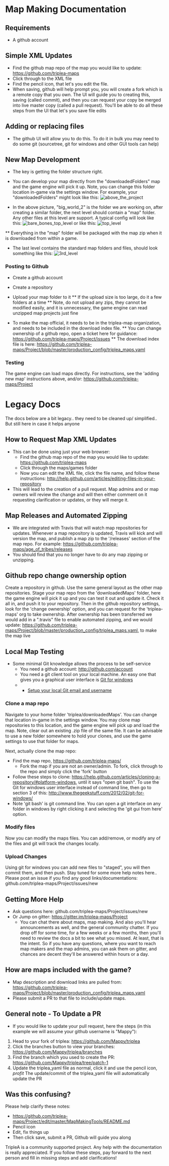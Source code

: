 # Map Making Documentation

## Requirements
* A github account

## Simple XML Updates
* Find the github map repo of the map you would like to update: https://github.com/triplea-maps
* Click through to the XML file
* Find the pencil icon, that let's you edit the file.
* When saving, github will help prompt you, you will create a fork which is a remote copy that you own. The UI will guide you to creating this, saving (called commit), and then you can request your copy be merged into live master copy (called a pull request). You'll be able to do all these steps from the UI that let's you save file edits

## Adding or replacing files
* The github UI will allow you to do this. To do it in bulk you may need to do some git (sourcetree, git for windows and other GUI tools can help)

## New Map Development 
* The key is getting the folder structure right.

* You can develop your map directly from the "downloadedFolders" map and the game engine will pick it up. Note, you can change this folder location in-game via the settings window. For example, your "downloadedFolders" might look like this:  ![above_the_project](https://cloud.githubusercontent.com/assets/12397753/17640925/f50e1876-60c0-11e6-96d8-483f0a84f389.png)

* In the above picture, "big_world_2" is the folder we are working on, after creating a similar folder, the next level should contain a "map" folder. Any other files at this level are support. A typical config will look like this:
![bare_bones_top_level](https://cloud.githubusercontent.com/assets/12397753/17640936/30528e44-60c1-11e6-815e-e03c395a26b5.png)
or like this:
![top_level](https://cloud.githubusercontent.com/assets/12397753/17640928/f9269118-60c0-11e6-84b5-63a0153ed4fb.png)

** Everything in the "map" folder will be packaged with the map zip when it is downloaded from within a game.

* The last level contains the standard map folders and files, should look something like this: ![3rd_level](https://cloud.githubusercontent.com/assets/12397753/17640896/010137cc-60c0-11e6-8f02-4700c709ab66.png)


### Posting to Github
* Create a github account
* Create a repository
* Upload your map folder to it
** If the upload size is too large, do it a few folders at a time
** Note, do not upload any zips, they cannot be modified easily, and it is unnecessary, the game engine can read unzipped map projects just fine

* To make the map official, it needs to be in the triplea-map organization, and needs to be included in the download index file.
** You can change ownership of a github repo, open a ticket here for guidance: https://github.com/triplea-maps/Project/issues
** The download index file is here: https://github.com/triplea-maps/Project/blob/master/production_config/triplea_maps.yaml


### Testing

The game engine can load maps directly. For instructions, see the 'adding new map' instructions above, and/or: https://github.com/triplea-maps/Project


# Legacy Docs
The docs below are a bit legacy.. they need to be cleaned up/ simplified.. But still here in case it helps anyone


## How to Request Map XML Updates
* This can be done using just your web browser:
  * Find the github map repo of the map you would like to update: https://github.com/triplea-maps
  * Click through the maps/games folder
  * Now you can edit the XML file, click the file name, and follow these instructions: http://help.github.com/articles/editing-files-in-your-repository
* This will lead to the creation of a pull request. Map admins and or map owners will review the change and will then either comment on it requesting clarification or updates, or they will merge it.

## Map Releases and Automated Zipping
* We are integrated with Travis that will watch map repositories for updates. Whenever a map repository is updated, Travis will kick and will version the map, and publish a map zip to the '/releases' section of the map repo. For example: https://github.com/triplea-maps/age_of_tribes/releases
* You should find that you no longer have to do any map zipping or unzipping.
 

## Github repo change ownership option

Create a repository in github. Use the same general layout as the other map repositories. Stage your map repo from the 'downloadedMaps' folder, here the game engine will pick it up and you can test it out and update it. Check it all in, and push it to your repository. Then in the github repository settings, look for the 'change ownership' option, and you can request for the 'triplea-maps' org to take ownership. After ownership has been transferred we would add in a ".travis" file to enable automated zipping, and we would update: https://github.com/triplea-maps/Project/blob/master/production_config/triplea_maps.yaml, to make the map live


## Local Map Testing

* Some minimal Git knowledge allows the process to be self-service
  * You need a github account: http://github.com/account
  * You need a git client tool on your local machine. An easy one that gives you a graphical user interface is [Git for windows](https://git-scm.com/download/win)
  * - [Setup your local Git email and username](http://github.com/triplea-maps/Project/wiki/Map-Makers:-Git-Username-and-Email-Setup)



### Clone a map repo
Navigate to your home folder 'triplea/downloadedMaps'. You can change that location in-game in the settings window. You may clone map repositories to this location, and the game engine will pick up and load the map. Note, clear out an existing .zip file of the same file. It can be advisable to use a new folder somewhere to hold your clones, and use the game settings to use that folder for maps.

Next, actually clone the map repo:

* Find the map repo, https://github.com/triplea-maps/
  * Fork the map if you are not an owner/admin. To fork, click through to the repo and simply click the 'fork' button
* Follow these steps to clone: https://help.github.com/articles/cloning-a-repository/#platform-windows, until it says "open git bash". To use the Git for windows user interface instead of command line, then go to section 3 of this: http://www.thegeekstuff.com/2012/02/git-for-windows/
* Note 'git bash' is git command line. You can open a git interface on any folder in windows by right clicking it and selecting the 'git gui from here' option. 



### Modify files
Now you can modify the maps files. You can add/remove, or modify any of the files and git will track the changes locally. 

### Upload Changes
Using git for windows you can add new files to "staged", you will then commit them, and then push. 
Stay tuned for some more help notes here.. Please post an issue if you find any good links/documentations: github.com/triplea-maps/Project/issues/new


## Getting More Help
- Ask questions here: github.com/triplea-maps/Project/issues/new
- Or Jump on gitter: https://gitter.im/triplea-maps/Project
  - You can chat there about maps, map making. And also you'll hear announcements as well, and the general community chatter. If you drop off for some time, for a few weeks or a few months, then you'll need to review the docs a bit to see what you missed. At least, that is the intent. So if you have any questions, where you want to reach map makers and the map admins, you can ask them on gitter, and chances are decent they'll be answered within hours or a day. 


## How are maps included with the game?

* Map description and download links are pulled from: https://github.com/triplea-maps/Project/blob/master/production_config/triplea_maps.yaml
* Please submit a PR to that file to include/update maps.


## General note - To Update a PR
* If you would like to update your pull request, here the steps (in this example we will assume your github username is "Mappy"):
1. Head to your fork of triplea: https://github.com/Mappy/triplea
2. Click the branches button to view your branches: https://github.com/Mappy/triplea/branches
3. Find the branch which you used to create the PR: https://github.com/Mappy/triplea/tree/patch-1
4. Update the triplea_yaml file as normal, click it and use the pencil icon,
*profit* The update/commit of the triplea_yaml file will automatically update the PR



## Was this confusing?
Please help clarify these notes:
* https://github.com/triplea-maps/Project/edit/master/MapMakingTools/README.md
* Pencil icon
* Edit, fix things up
* Then click save, submit a PR, Github will guide you along
 
TripleA is a community supported project. Any help with the documentation is really appreciated. If you follow these steps, pay forward to the next person and fill in missing steps and add clarifications!

